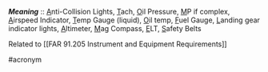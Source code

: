 ***Meaning*** :: <u>A</u>nti-Collision Lights, <u>T</u>ach, <u>O</u>il Pressure, <u>M</u>P if complex, <u>A</u>irspeed Indicator, <u>T</u>emp Gauge (liquid), <u>O</u>il temp,  <u>F</u>uel Gauge, <u>L</u>anding gear indicator lights, <u>A</u>ltimeter, <u>M</u>ag Compass, <u>E</u>LT, <u>S</u>afety Belts

Related to [[FAR 91.205 Instrument and Equipment Requirements]]

#acronym